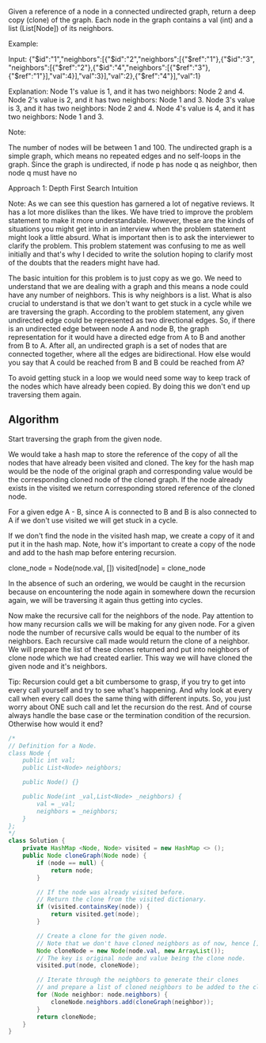 Given a reference of a node in a connected undirected graph, return a deep copy (clone) of the graph. 
Each node in the graph contains a val (int) and a list (List[Node]) of its neighbors.

 

Example:



Input:
{"$id":"1","neighbors":[{"$id":"2","neighbors":[{"$ref":"1"},{"$id":"3",
"neighbors":[{"$ref":"2"},{"$id":"4","neighbors":[{"$ref":"3"},{"$ref":"1"}],"val":4}],"val":3}],"val":2},{"$ref":"4"}],"val":1}

Explanation:
Node 1's value is 1, and it has two neighbors: Node 2 and 4.
Node 2's value is 2, and it has two neighbors: Node 1 and 3.
Node 3's value is 3, and it has two neighbors: Node 2 and 4.
Node 4's value is 4, and it has two neighbors: Node 1 and 3.
 

Note:

The number of nodes will be between 1 and 100.
The undirected graph is a simple graph, which means no repeated edges and no self-loops in the graph.
Since the graph is undirected, if node p has node q as neighbor, then node q must have no


Approach 1: Depth First Search
Intuition

Note: As we can see this question has garnered a lot of negative reviews. It has a lot more dislikes than the likes. 
We have tried to improve the problem statement to make it more understandable. 
However, these are the kinds of situations you might get into in an interview when the problem statement might look a little absurd. 
What is important then is to ask the interviewer to clarify the problem. 
This problem statement was confusing to me as well initially and that's why I decided to write the solution hoping to clarify most of the doubts that the readers might have had.

The basic intuition for this problem is to just copy as we go. 
We need to understand that we are dealing with a graph and this means a node could have any number of neighbors. 
This is why neighbors is a list. What is also crucial to understand is that we don't want to get stuck in a cycle while we are traversing the graph. 
According to the problem statement, any given undirected edge could be represented as two directional edges. So, if there is an undirected edge between node A and node B, the graph representation for it would have a directed edge from A to B and another from B to A. After all, an undirected graph is a set of nodes that are connected together, where all the edges are bidirectional. How else would you say that A could be reached from B and B could be reached from A?


To avoid getting stuck in a loop we would need some way to keep track of the nodes which have already been copied. 
By doing this we don't end up traversing them again.

## Algorithm

Start traversing the graph from the given node.

We would take a hash map to store the reference of the copy of all the nodes that have already been visited and cloned. 
The key for the hash map would be the node of the original graph and corresponding value would be the corresponding cloned node of the cloned graph. 
If the node already exists in the visited we return corresponding stored reference of the cloned node.

For a given edge A - B, since A is connected to B and B is also connected to A if we don't use visited we will get stuck in a cycle.


If we don't find the node in the visited hash map, we create a copy of it and put it in the hash map. 
Note, how it's important to create a copy of the node and add to the hash map before entering recursion.

   clone_node = Node(node.val, [])
   visited[node] = clone_node
 
In the absence of such an ordering, we would be caught in the recursion because on encountering the node again in somewhere down the recursion again, 
we will be traversing it again thus getting into cycles.


Now make the recursive call for the neighbors of the node. 
Pay attention to how many recursion calls we will be making for any given node. 
For a given node the number of recursive calls would be equal to the number of its neighbors. 
Each recursive call made would return the clone of a neighbor.
We will prepare the list of these clones returned and put into neighbors of clone node which we had created earlier. 
This way we will have cloned the given node and it's neighbors.

Tip: Recursion could get a bit cumbersome to grasp, if you try to get into every call yourself and try to see what's happening. 
And why look at every call when every call does the same thing with different inputs. 
So, you just worry about ONE such call and let the recursion do the rest. 
And of course always handle the base case or the termination condition of the recursion. Otherwise how would it end?

```java
/*
// Definition for a Node.
class Node {
    public int val;
    public List<Node> neighbors;

    public Node() {}

    public Node(int _val,List<Node> _neighbors) {
        val = _val;
        neighbors = _neighbors;
    }
};
*/
class Solution {
    private HashMap <Node, Node> visited = new HashMap <> ();
    public Node cloneGraph(Node node) {
        if (node == null) {
            return node;
        }

        // If the node was already visited before.
        // Return the clone from the visited dictionary.
        if (visited.containsKey(node)) {
            return visited.get(node);
        }

        // Create a clone for the given node.
        // Note that we don't have cloned neighbors as of now, hence [].
        Node cloneNode = new Node(node.val, new ArrayList());
        // The key is original node and value being the clone node.
        visited.put(node, cloneNode);

        // Iterate through the neighbors to generate their clones
        // and prepare a list of cloned neighbors to be added to the cloned node.
        for (Node neighbor: node.neighbors) {
            cloneNode.neighbors.add(cloneGraph(neighbor));
        }
        return cloneNode;
    }
}
```
